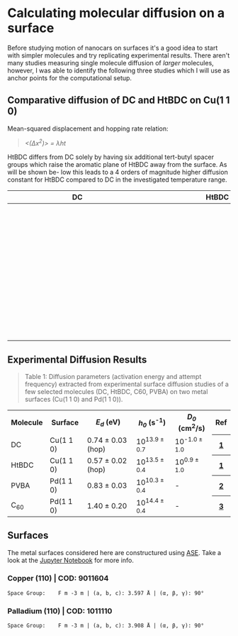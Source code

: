 # Calculating molecular diffusion on a surface

Before studying motion of nanocars on surfaces it's a good idea to start with simpler molecules and
try replicating experimental results. There aren't many studies measuring single molecule diffusion
of *larger* molecules, however, I was able to identify the following three studies which I will
use as anchor points for the computational setup.

## Comparative diffusion of DC and HtBDC on Cu(1 1 0)

Mean-squared displacement and hopping rate relation:

> <i> <(Δx<sup>2</sup>)> = λht </i>

HtBDC differs from DC solely by having six additional
tert-butyl spacer groups which raise the aromatic plane
of HtBDC away from the surface. As will be shown be-
low this leads to a 4 orders of magnitude higher diffusion
constant for HtBDC compared to DC in the investigated
temperature range.

<script src="https://3Dmol.csb.pitt.edu/build/3Dmol-min.js"></script>

<table>
<tr>
  <th>DC</th>
  <th>HtBDC</th>
</tr>
  <tr>
  <th>
  <div style="height: 300px; width: 300px;"
    class='viewer_3Dmoljs' data-datatype='xyz'
    data-backgroundcolor='0xffffff'
    data-href='assets/mol/DC-single.xyz'
    data-style='stick'>
  </div>
  </th>
  <th>
  <div style="height: 300px; width: 300px;"
    class='viewer_3Dmoljs' data-datatype='xyz'
    data-backgroundcolor='0xffffff'
    data-href='assets/mol/HtBDC-single.xyz'
    data-style='stick'>
  </div>
  </th>
</tr>
</table>


## Experimental Diffusion Results
> Table 1: Diffusion parameters (activation energy and attempt frequency) extracted from experimental surface diffusion studies of a few selected molecules (DC, HtBDC, C60, PVBA) on two metal surfaces (Cu(1 1 0) and Pd(1 1 0)).

<table>
  <tr>
    <th>Molecule</th>
    <th>Surface</th>
    <th><i>E<sub>d</sub></i> (eV)</th>
    <th><i>h<sub>0</sub></i> (s<sup>-1</sup>)</th>
    <th><i>D<sub>0</sub></i> (cm<sup>2</sup>/s)</th>
    <th>Ref</th>
  </tr>
  <tr>
    <td>DC</td>
    <td>Cu(1 1 0)</td>
    <td>0.74 ± 0.03 (hop)</td>
    <td>10<sup>13.9 ± 0.7</sup></td>
    <td>10<sup>-1.0 ± 1.0</sup></td>
    <th><a href="https://doi.org/10.1103/PhysRevLett.88.156102">1</a></th>
  </tr>
  <tr>
    <td>HtBDC</td>
    <td>Cu(1 1 0)</td>
    <td>0.57 ± 0.02 (hop)</td>
    <td>10<sup>13.5 ± 0.4</sup></td>
    <td>10<sup>0.9 ± 1.0</sup></td>
    <th><a href="https://doi.org/10.1103/PhysRevLett.88.156102">1</a></th>
  </tr>
  <tr>
    <td>PVBA</td>
    <td>Pd(1 1 0)</td>
    <td>0.83 ± 0.03 </td>
    <td>10<sup>10.3 ± 0.4</sup></td>
    <td> - </td>
    <th><a href="https://doi.org/10.1063/1.478430">2</a></th>
  </tr>
  <tr>
    <td>C<sub>60</sub></td>
    <td>Pd(1 1 0)</td>
    <td>1.40 ± 0.20</td>
    <td>10<sup>14.4 ± 0.4</sup></td>
    <td> - </td>
    <th><a href="https://doi.org/10.1103/PhysRevB.64.161403">3</a></th>
  </tr>
</table>


## Surfaces
The metal surfaces considered here are constructured using [ASE](https://wiki.fysik.dtu.dk/ase/).
Take a look at the [Jupyter Notebook](https://github.com/kbsezginel/Nanocar/blob/master/molecules/surfaces/metal-surfaces.ipynb) for more info.

### Copper (110) | COD: 9011604

```
Space Group: 	F m -3 m | (a, b, c): 3.597 Å | (α, β, γ): 90°
```

### Palladium (110) | COD: 1011110

```
Space Group: 	F m -3 m | (a, b, c): 3.908 Å | (α, β, γ): 90°
```

